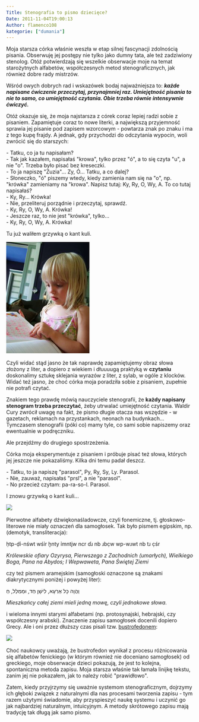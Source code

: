 ```yaml
---
Title: Stenografia to pismo dziecięce?
Date: 2011-11-04T19:00:13
Author: flamenco108
kategorie: ["dumania"]
---
```


Moja starsza córka właśnie weszła w etap silnej fascynacji zdolnością
pisania. Obserwuję jej postępy nie tylko jako dumny tata, ale też
zadziwiony stenolog. Otóż potwierdzają się wszelkie obserwacje moje na
temat starożytnych alfabetów, współczesnych metod stenograficznych, jak
również dobre rady mistrzów.

Wśród owych dobrych rad i wskazówek bodaj najważniejsza to: ***każde
napisane ćwiczenie przeczytaj, przynajmniej raz. Umiejętność pisania to
nie to samo, co umiejętność czytania. Obie trzeba równie intensywnie
ćwiczyć.***

Otóż okazuje się, że moja najstarsza z córek coraz lepiej radzi sobie z
pisaniem. Zapamiętuje coraz to nowe literki, a największą przyjemność
sprawia jej pisanie pod zapisem wzorcowym - powtarza znak po znaku i ma
z tego kupę frajdy. A jednak, gdy przychodzi do odczytania wypocin, woli
zwrócić się do starszych:

 \- Tatku, co ja tu napisałam? \
 \- Tak jak kazałem, napisałaś "krowa", tylko przez "ó", a to się czyta
"u", a nie "o". Trzeba było pisać bez kreseczki. \
 \- To ja napiszę "Zuzia"... Zy, Ó... Tatku, a co dalej? \
 \- Słoneczko, "ó" piszemy wtedy, kiedy zamienia nam się na "o", np.
"krówka" zamieniamy na "krowa". Napisz tutaj: Ky, Ry, O, Wy, A. To co
tutaj napisałaś? \
 \- Ky, Ry... Krówka! \
 \- Nie, przeliteruj porządnie i przeczytaj, sprawdź. \
 \- Ky, Ry, O, Wy, A. Krówka! \
 \- Jeszcze raz, to nie jest "krówka", tylko... \
 \- Ky, Ry, O, Wy, A. Krówka! 
 
Tu już waliłem grzywką o kant kuli.


![](learning_to_read_the_alphabet.jpg)


Czyli widać stąd jasno że tak naprawdę zapamiętujemy obraz słowa złożony
z liter, a dopiero z wiekiem i dłuuuugą praktyką w **czytaniu**
doskonalimy sztukę sklejania wyrazów z liter, z sylab, w ogóle z
klocków. Widać też jasno, że choć córka moja poradziła sobie z pisaniem,
zupełnie nie potrafi czytać.

Znakiem tego prawdę mówią nauczyciele stenografii, że **każdy napisany
stenogram trzeba przeczytać**, żeby utrwalać umiejętność czytania.
Waldir Cury zwrócił uwagę na fakt, że pismo długie otacza nas wszędzie -
w gazetach, reklamach na przystankach, neonach na budynkach... Tymczasem
stenografii (póki co) mamy tyle, co sami sobie napiszemy oraz
ewentualnie w podręczniku.

Ale przejdźmy do drugiego spostrzeżenia.

Córka moja eksperymentuje z pisaniem i próbuje pisać też słowa, których
jej jeszcze nie pokazaliśmy. Kilka dni temu padał deszcz.

 \- Tatku, to ja napiszę "parasol", Py, Ry, Sy, Ly. Parasol. \
 \- Nie, zauważ, napisałaś "prsl", a nie "parasol". \
 \- No przecież czytam: pa-ra-so-l. Parasol.
 
I znowu grzywką o kant kuli...



![](https://upload.wikimedia.org/wikipedia/commons/1/1b/Assyrian-Alphabet3.svg)



Pierwotne alfabety dźwiękonaśladowcze, czyli fonemiczne, tj.
głoskowo-literowe nie miały oznaczeń dla samogłosek. Tak było pismem
egipskim, np. (demotyk, transliteracja):

ḥtp-ḍỉ-nśwt wśỉr ḫnty ỉmntjw ncr ɗɹ nb ɹbc̣w wp-wɹwt nb tɹ c̣śr

*Królewskie ofiary Ozyrysa, Pierwszego z Zachodnich (umarłych),
Wielkiego Boga, Pana na Abydos; I Wepwaweta, Pana Świętej Ziemi*

czy też pismem aramejskim (samogłoski oznaczone są znakami
diakrytycznymi poniżej i powyżej liter):

וַהֲוָה כָּל אַרְעָא, לִישָׁן חַד, וּמַמְלַל, חַ

*Mieszkańcy całej ziemi mieli jedną mowę, czyli jednakowe słowa.*

i wieloma innymi starymi alfabetami (np. protosynajski, hebrajski, czy
współczesny arabski). Znaczenie zapisu samogłosek docenili dopiero
Grecy. Ale i oni przez dłuższy czas pisali tzw.
[bustrofedonem](https://pl.wikipedia.org/wiki/Bustrofedon):



![](https://upload.wikimedia.org/wikipedia/commons/3/38/Bustrofedon-PL.svg)



Choć naukowcy uważają, że bustrofedon wynikał z procesu różnicowania się
alfabetów fenickiego (w którym również nie doceniano samogłosek) od
greckiego, moje obserwacje dzieci pokazują, że jest to kolejna,
spontaniczna metoda zapisu. Moja starsza właśnie tak łamała linijkę
tekstu, zanim jej nie pokazałem, jak to należy robić "prawidłowo".

Zatem, kiedy przyjrzymy się uważnie systemom stenograficznym, dojrzymy
ich głęboki związek z naturalnymi dla nas procesami tworzenia zapisu -
tym razem użytymi świadomie, aby przyspieszyć naukę systemu i uczynić go
jak najbardziej naturalnym, intuicyjnym. A metody skrótowego zapisu mają
tradycję tak długą jak samo pismo.
